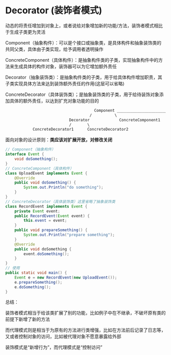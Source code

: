 # Decorator (装饰者模式)

动态的将责任增加到对象上，或者说给对象增加新的功能/方法，装饰者模式相比于生成子类更为灵活

Component（抽象构件）：可以是个接口或抽象类，是具体构件和抽象装饰类的共同父类，具体由子类实现，给予调用者透明操作

ConcreteComponent（具体构件）：是抽象构件类的子类，实现抽象构件中的方法来生成具体的构件对象，装饰器可以为它增加额外责任

Decorator（抽象装饰类）：是抽象构件类的子类，用于给具体构件增加职责，其子类实现具体方法来达到装饰额外责任的作用(这层可以省略)

ConcreteDecorator（具体装饰类）；是抽象装饰类的子类，用于给待装饰对象添加具体的额外责任，以达到扩充对象功能的目的

```txt
                                       Component ______________________
                                     /          \                       \      
                            Decorator             ConcreteComponent1      ConcreteComponent2
                            /       \
            ConcreteDecorator1      ConcreteDecorator2
```


面向对象的设计原则：**类应该对扩展开放，对修改关闭**

```java
// Component（抽象构件） 
interface Event {
    void doSomething();
}
// ConcreteComponent（具体构件） 
class UploadEvent implements Event {
    @Override
    public void doSomething() {
        System.out.Println("do something");
    }
}
// ConcreteDecorator（具体装饰类）这里省略了抽象装饰类
class RecordEvent implements Event {
    private Event event;
    public RecordEvent(Event event) {
        this.event = event;
    }
    public void prepareSomething() {
        System.out.Println("prepare something");
    }
    @Override
    public void doSomething {
        event.doSomething();
    }
}
// 使用
public static void main() {
    Event e = new RecordEvent(new UploadEvent());
    e.prepareSomething();
    e.doSomething();
}
```

总结：

装饰者模式相当于给该类扩展了别的功能，比如例子中在不继承，不破坏原有类的前提下新增了新的方法

而代理模式则是相当于为原有的方法进行类增强，比如在方法前后记录了日志等，又或者控制对象的访问，比如被代理对象不愿意暴露给外部

装饰模式是“新增行为”，而代理模式是“控制访问”
